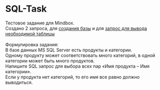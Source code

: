 # SQL-Task
Тестовое задание для Mindbox.<br>
Создано 2 запроса, для [создания базы](https://github.com/xSgVx/SQL-Task/blob/main/Create_table_and_insert_values.sql) и для [запрос для вывода необходимой таблицы](https://github.com/xSgVx/SQL-Task/blob/main/Query_category_category.sql)
<br>
<br>
Формулировка задания:<br>
В базе данных MS SQL Server есть продукты и категории.<br>
Одному продукту может соответствовать много категорий, в одной категории может быть много продуктов.<br>
Напишите SQL запрос для выбора всех пар «Имя продукта – Имя категории».<br>
Если у продукта нет категорий, то его имя все равно должно выводиться.<br>